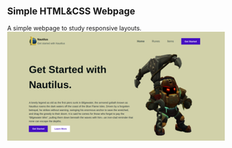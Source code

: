 ## Simple HTML&CSS Webpage
A simple webpage to study responsive layouts.
![](https://github.com/rflsousa/simple-html-css-webpage/blob/master/img/screenshot.png)

